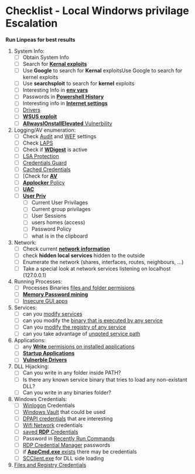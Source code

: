 # Checklist - Local Windorws privilage Escalation

**Run Linpeas for best results**

1. System Info:
   - [ ] Obtain System Info
   - [ ] Search for [**Kernal exploits**](https://book.hacktricks.xyz/windows-hardening/windows-local-privilege-escalation#version-exploits)
   - [ ] Use **Google** to search for **Kernal** exploitsUse Google to search for kernel exploits
   - [ ] Use **searchsploit** to search for **kernel** exploits
   - [ ] Interesting Info in [**env vars**](https://book.hacktricks.xyz/windows-hardening/windows-local-privilege-escalation#environment)
   - [ ] Passwords in [**Powershell History**](https://book.hacktricks.xyz/windows-hardening/windows-local-privilege-escalation#powershell-history)
   - [ ] Interesting info in [**Internet settings**](https://book.hacktricks.xyz/windows-hardening/windows-local-privilege-escalation#internet-settings)
   - [ ] [Drivers](https://book.hacktricks.xyz/windows-hardening/windows-local-privilege-escalation#drives)
   - [ ] [**WSUS exploit**](https://book.hacktricks.xyz/windows-hardening/windows-local-privilege-escalation#wsus)
   - [ ] [**AllwaysIOnstallElevated** Vulnerbility](https://book.hacktricks.xyz/windows-hardening/windows-local-privilege-escalation#alwaysinstallelevated)

2. Logging/AV enumeration:
   - [ ] Check [Audit](https://book.hacktricks.xyz/windows-hardening/windows-local-privilege-escalation#audit-settings) and [WEF](https://book.hacktricks.xyz/windows-hardening/windows-local-privilege-escalation#wef) settings
   - [ ] Check [LAPS](https://book.hacktricks.xyz/windows-hardening/windows-local-privilege-escalation#laps)
   - [ ] Check if [**WDigest**](https://book.hacktricks.xyz/windows-hardening/windows-local-privilege-escalation#wdigest) is active
   - [ ] [LSA Protection](https://book.hacktricks.xyz/windows-hardening/windows-local-privilege-escalation#lsa-protection)
   - [ ] [Credentials Guard](https://book.hacktricks.xyz/windows-hardening/windows-local-privilege-escalation#credentials-guard)
   - [ ] [Cached Credentials](https://book.hacktricks.xyz/windows-hardening/windows-local-privilege-escalation#cached-credentials)
   - [ ] [Check for [**AV**](https://github.com/carlospolop/hacktricks/blob/master/windows-hardening/windows-av-bypass/README.md)
   - [ ] [**Applocker** Policy](https://github.com/carlospolop/hacktricks/blob/master/windows-hardening/authentication-credentials-uac-and-efs/README.md#applocker-policy)
   - [ ] [**UAC**](https://github.com/carlospolop/hacktricks/blob/master/windows-hardening/authentication-credentials-uac-and-efs/uac-user-account-control/README.md)
   - [ ] [**User Priv**](https://book.hacktricks.xyz/windows-hardening/windows-local-privilege-escalation#users-and-groups)
      - [ ] Current User Privilages
      - [ ] Current group privilages
      - [ ] User Sessions
      - [ ] users homes (access)
      - [ ] Password Policy
      - [ ] what is in the clipboard

3. Network:
   - [ ] Check current [**network information**](https://book.hacktricks.xyz/windows-hardening/windows-local-privilege-escalation#network)
   - [ ] check **hidden local services** hidden to the outside
   - [ ] Enumerate the network (shares, interfaces, routes, neighbours, ...)
   - [ ] Take a special look at network services listening on localhost (127.0.0.1)

4. Running Processes:
   - [ ] Processes Binaries [files and folder permisions](https://book.hacktricks.xyz/windows-hardening/windows-local-privilege-escalation#file-and-folder-permissions)
   - [ ] [**Memory Password mining**](https://book.hacktricks.xyz/windows-hardening/windows-local-privilege-escalation#memory-password-mining)
   - [ ] [Insecure GUI apps](https://book.hacktricks.xyz/windows-hardening/windows-local-privilege-escalation#insecure-gui-apps)

5. Services:
   - [ ] can you [modify services](https://book.hacktricks.xyz/windows-hardening/windows-local-privilege-escalation#permissions)
   - [ ] can you modify the [binary that is executed by any service](https://book.hacktricks.xyz/windows-hardening/windows-local-privilege-escalation#modify-service-binary-path)
   - [ ] Can you [modify the registry of any service](https://book.hacktricks.xyz/windows-hardening/windows-local-privilege-escalation#services-registry-modify-permissions)
   - [ ] can you take advantage of [unqoted service path](https://book.hacktricks.xyz/windows-hardening/windows-local-privilege-escalation#unquoted-service-paths)

6. Applications:
   - [ ] any [**Write** permisions on installed applications](https://book.hacktricks.xyz/windows-hardening/windows-local-privilege-escalation#write-permissions)
   - [ ] [**Startup Applications**](https://book.hacktricks.xyz/windows-hardening/windows-local-privilege-escalation#run-at-startup)
   - [ ] [**Vulnerble Drivers**](https://book.hacktricks.xyz/windows-hardening/windows-local-privilege-escalation#drivers)

7. DLL Hijacking:
   - [ ] Can you write in any folder inside PATH?
   - [ ] Is there any known service binary that tries to load any non-existant DLL?
   - [ ] Can you write in any binaries folder?
  
8. Windows Credentials:
   - [ ] [Winlogon](https://book.hacktricks.xyz/windows-hardening/windows-local-privilege-escalation#winlogon-credentials) Credentials
   - [ ] [Windows Vault](https://book.hacktricks.xyz/windows-hardening/windows-local-privilege-escalation#credentials-manager-windows-vault) that could be used
   - [ ] [DPAPI credentials](https://book.hacktricks.xyz/windows-hardening/windows-local-privilege-escalation#dpapi) that are interesting
   - [ ] [Wifi Network](https://book.hacktricks.xyz/windows-hardening/windows-local-privilege-escalation#wifi) credentials
   - [ ] [saved **RDP** Credentials](https://book.hacktricks.xyz/windows-hardening/windows-local-privilege-escalation#saved-rdp-connections)
   - [ ] Password in [Recently Run Commands](https://book.hacktricks.xyz/windows-hardening/windows-local-privilege-escalation#recently-run-commands)
   - [ ] [RDP Credential Manager](https://book.hacktricks.xyz/windows-hardening/windows-local-privilege-escalation#remote-desktop-credential-manager) passwords
   - [ ] if [**AppCmd.exe** exists](https://book.hacktricks.xyz/windows-hardening/windows-local-privilege-escalation#appcmd-exe) there may be credentials
   - [ ] [SCClient.exe](https://book.hacktricks.xyz/windows-hardening/windows-local-privilege-escalation#scclient-sccm) for DLL side loading
  
9. [Files and Registry Credentials](https://book.hacktricks.xyz/windows-hardening/windows-local-privilege-escalation#files-and-registry-credentials)
   
